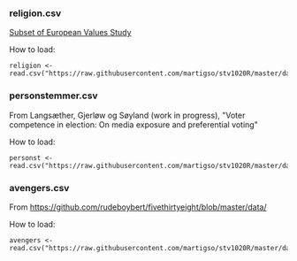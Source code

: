 ### religion.csv
[Subset of European Values Study](http://www.europeanvaluesstudy.eu/)

How to load:
  ~~~~ 
  religion <- read.csv("https://raw.githubusercontent.com/martigso/stv1020R/master/data/religion.csv")
  ~~~~ 

### personstemmer.csv
From Langsæther, Gjerløw og Søyland (work in progress), "Voter competence in election: On media exposure and preferential voting"

How to load:
  ~~~~ 
  personst <- read.csv("https://raw.githubusercontent.com/martigso/stv1020R/master/data/personstemmer.csv")
  ~~~~ 

### avengers.csv
From https://github.com/rudeboybert/fivethirtyeight/blob/master/data/

How to load:  
~~~~   
avengers <- read.csv("https://raw.githubusercontent.com/martigso/stv1020R/master/data/avengers.csv")  
~~~~ 
